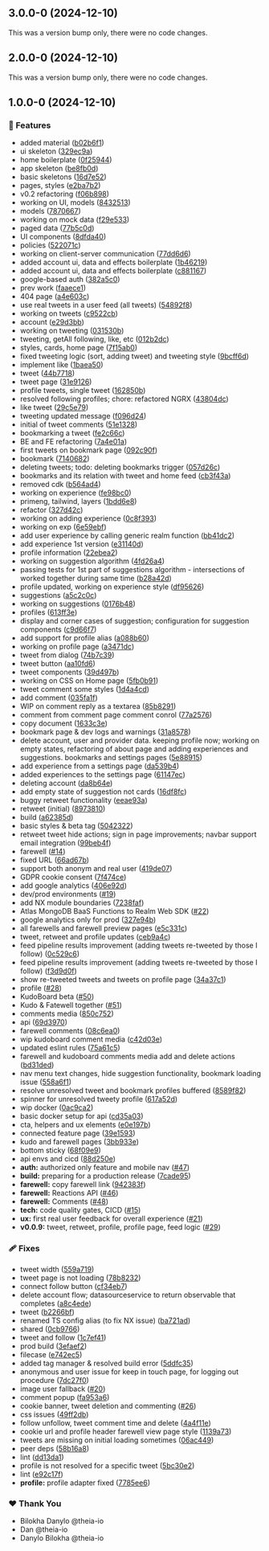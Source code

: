 ## 3.0.0-0 (2024-12-10)

This was a version bump only, there were no code changes.

## 2.0.0-0 (2024-12-10)

This was a version bump only, there were no code changes.

## 1.0.0-0 (2024-12-10)

### 🚀 Features

- added material ([b02b6f1](https://github.com/theia-io/kit/commit/b02b6f1))
- ui skeleton ([329ec9a](https://github.com/theia-io/kit/commit/329ec9a))
- home boilerplate ([0f25944](https://github.com/theia-io/kit/commit/0f25944))
- app skeleton ([be8fb0d](https://github.com/theia-io/kit/commit/be8fb0d))
- basic skeletons ([16d7e52](https://github.com/theia-io/kit/commit/16d7e52))
- pages, styles ([e2ba7b2](https://github.com/theia-io/kit/commit/e2ba7b2))
- v0.2 refactoring ([f06b898](https://github.com/theia-io/kit/commit/f06b898))
- working on UI, models ([8432513](https://github.com/theia-io/kit/commit/8432513))
- models ([7870667](https://github.com/theia-io/kit/commit/7870667))
- working on mock data ([f29e533](https://github.com/theia-io/kit/commit/f29e533))
- paged data ([77b5c0d](https://github.com/theia-io/kit/commit/77b5c0d))
- UI components ([8dfda40](https://github.com/theia-io/kit/commit/8dfda40))
- policies ([522071c](https://github.com/theia-io/kit/commit/522071c))
- working on client-server communication ([77dd6d6](https://github.com/theia-io/kit/commit/77dd6d6))
- added account ui, data and effects boilerplate ([1b46219](https://github.com/theia-io/kit/commit/1b46219))
- added account ui, data and effects boilerplate ([c881167](https://github.com/theia-io/kit/commit/c881167))
- google-based auth ([382a5c0](https://github.com/theia-io/kit/commit/382a5c0))
- prev work ([faaece1](https://github.com/theia-io/kit/commit/faaece1))
- 404 page ([a4e603c](https://github.com/theia-io/kit/commit/a4e603c))
- use real tweets in a user feed (all tweets) ([54892f8](https://github.com/theia-io/kit/commit/54892f8))
- working on tweets ([c9522cb](https://github.com/theia-io/kit/commit/c9522cb))
- account ([e29d3bb](https://github.com/theia-io/kit/commit/e29d3bb))
- working on tweeting ([031530b](https://github.com/theia-io/kit/commit/031530b))
- tweeting, getAll following, like, etc ([012b2dc](https://github.com/theia-io/kit/commit/012b2dc))
- styles, cards, home page ([7f15ab0](https://github.com/theia-io/kit/commit/7f15ab0))
- fixed tweeting logic (sort, adding tweet) and tweeting style ([9bcff6d](https://github.com/theia-io/kit/commit/9bcff6d))
- implement like ([1baea50](https://github.com/theia-io/kit/commit/1baea50))
- tweet ([44b7718](https://github.com/theia-io/kit/commit/44b7718))
- tweet page ([31e9126](https://github.com/theia-io/kit/commit/31e9126))
- profile tweets, single tweet ([162850b](https://github.com/theia-io/kit/commit/162850b))
- resolved following profiles; chore: refactored NGRX ([43804dc](https://github.com/theia-io/kit/commit/43804dc))
- like tweet ([29c5e79](https://github.com/theia-io/kit/commit/29c5e79))
- tweeting updated message ([f096d24](https://github.com/theia-io/kit/commit/f096d24))
- initial of tweet comments ([51e1328](https://github.com/theia-io/kit/commit/51e1328))
- bookmarking a tweet ([fe2c66c](https://github.com/theia-io/kit/commit/fe2c66c))
- BE and FE refactoring ([7a4e01a](https://github.com/theia-io/kit/commit/7a4e01a))
- first tweets on bookmark page ([092c90f](https://github.com/theia-io/kit/commit/092c90f))
- bookmark ([7140682](https://github.com/theia-io/kit/commit/7140682))
- deleting tweets; todo: deleting bookmarks trigger ([057d26c](https://github.com/theia-io/kit/commit/057d26c))
- bookmarks and its relation with tweet and home feed ([cb3f43a](https://github.com/theia-io/kit/commit/cb3f43a))
- removed cdk ([b564ad4](https://github.com/theia-io/kit/commit/b564ad4))
- working on experience ([fe98bc0](https://github.com/theia-io/kit/commit/fe98bc0))
- primeng, tailwind, layers ([1bdd6e8](https://github.com/theia-io/kit/commit/1bdd6e8))
- refactor ([327d42c](https://github.com/theia-io/kit/commit/327d42c))
- working on adding experience ([0c8f393](https://github.com/theia-io/kit/commit/0c8f393))
- working on exp ([6e59ebf](https://github.com/theia-io/kit/commit/6e59ebf))
- add user experience by calling generic realm function ([bb41dc2](https://github.com/theia-io/kit/commit/bb41dc2))
- add experience 1st version ([e31140d](https://github.com/theia-io/kit/commit/e31140d))
- profile information ([22ebea2](https://github.com/theia-io/kit/commit/22ebea2))
- working on suggestion algorithm ([4fd26a4](https://github.com/theia-io/kit/commit/4fd26a4))
- passing tests for 1st part of suggestions algorithm - intersections of worked together during same time ([b28a42d](https://github.com/theia-io/kit/commit/b28a42d))
- profile updated, working on experience style ([df95626](https://github.com/theia-io/kit/commit/df95626))
- suggestions ([a5c2c0c](https://github.com/theia-io/kit/commit/a5c2c0c))
- working on suggestions ([0176b48](https://github.com/theia-io/kit/commit/0176b48))
- profiles ([613ff3e](https://github.com/theia-io/kit/commit/613ff3e))
- display and corner cases of suggestion; configuration for suggestion components ([c9d66f7](https://github.com/theia-io/kit/commit/c9d66f7))
- add support for profile alias ([a088b60](https://github.com/theia-io/kit/commit/a088b60))
- working on profile page ([a3471dc](https://github.com/theia-io/kit/commit/a3471dc))
- tweet from dialog ([74b7c39](https://github.com/theia-io/kit/commit/74b7c39))
- tweet button ([aa10fd6](https://github.com/theia-io/kit/commit/aa10fd6))
- tweet components ([39d497b](https://github.com/theia-io/kit/commit/39d497b))
- working on CSS on Home page ([5fb0b91](https://github.com/theia-io/kit/commit/5fb0b91))
- tweet comment some styles ([1d4a4cd](https://github.com/theia-io/kit/commit/1d4a4cd))
- add comment ([035fa1f](https://github.com/theia-io/kit/commit/035fa1f))
- WIP on comment reply as a textarea ([85b8291](https://github.com/theia-io/kit/commit/85b8291))
- comment from comment page comment conrol ([77a2576](https://github.com/theia-io/kit/commit/77a2576))
- copy document ([1633c3e](https://github.com/theia-io/kit/commit/1633c3e))
- bookmark page & dev logs and warnings ([31a8578](https://github.com/theia-io/kit/commit/31a8578))
- delete account, user and provider data. keeping profile now; working on empty states, refactoring of about page and adding experiences and suggestions. bookmarks and settings pages ([5e88915](https://github.com/theia-io/kit/commit/5e88915))
- add experience from a settings page ([da539b4](https://github.com/theia-io/kit/commit/da539b4))
- added experiences to the settings page ([61147ec](https://github.com/theia-io/kit/commit/61147ec))
- deleting account ([da8b64e](https://github.com/theia-io/kit/commit/da8b64e))
- add empty state of suggestion not cards ([16df8fc](https://github.com/theia-io/kit/commit/16df8fc))
- buggy retweet functionality ([eeae93a](https://github.com/theia-io/kit/commit/eeae93a))
- retweet (initial) ([8973810](https://github.com/theia-io/kit/commit/8973810))
- build ([a62385d](https://github.com/theia-io/kit/commit/a62385d))
- basic styles & beta tag ([5042322](https://github.com/theia-io/kit/commit/5042322))
- retweet tweet hide actions; sign in page improvements; navbar support email integration ([99beb4f](https://github.com/theia-io/kit/commit/99beb4f))
- farewell ([#14](https://github.com/theia-io/kit/pull/14))
- fixed URL ([66ad67b](https://github.com/theia-io/kit/commit/66ad67b))
- support both anonym and real user ([419de07](https://github.com/theia-io/kit/commit/419de07))
- GDPR cookie consent ([7f474ce](https://github.com/theia-io/kit/commit/7f474ce))
- add google analytics ([406e92d](https://github.com/theia-io/kit/commit/406e92d))
- dev/prod environments ([#19](https://github.com/theia-io/kit/pull/19))
- add NX module boundaries ([7238faf](https://github.com/theia-io/kit/commit/7238faf))
- Atlas MongoDB BaaS Functions to Realm Web SDK ([#22](https://github.com/theia-io/kit/pull/22))
- google analytics only for prod ([327e94b](https://github.com/theia-io/kit/commit/327e94b))
- all farewells and farewell preview pages ([e5c331c](https://github.com/theia-io/kit/commit/e5c331c))
- tweet, retweet and profile updates ([ceb9a4c](https://github.com/theia-io/kit/commit/ceb9a4c))
- feed pipeline results improvement (adding tweets re-tweeted by those I follow) ([0c529c6](https://github.com/theia-io/kit/commit/0c529c6))
- feed pipeline results improvement (adding tweets re-tweeted by those I follow) ([f3d9d0f](https://github.com/theia-io/kit/commit/f3d9d0f))
- show re-tweeted tweets and tweets on profile page ([34a37c1](https://github.com/theia-io/kit/commit/34a37c1))
- profile ([#28](https://github.com/theia-io/kit/pull/28))
- KudoBoard beta ([#50](https://github.com/theia-io/kit/pull/50))
- Kudo & Fatewell together ([#51](https://github.com/theia-io/kit/pull/51))
- comments media ([850c752](https://github.com/theia-io/kit/commit/850c752))
- api ([69d3970](https://github.com/theia-io/kit/commit/69d3970))
- farewell comments ([08c6ea0](https://github.com/theia-io/kit/commit/08c6ea0))
- wip kudoboard comment media ([c42d03e](https://github.com/theia-io/kit/commit/c42d03e))
- updated eslint rules ([75a61c5](https://github.com/theia-io/kit/commit/75a61c5))
- farewell and kudoboard comments media add and delete actions ([bd31ded](https://github.com/theia-io/kit/commit/bd31ded))
- nav menu text changes, hide suggestion functionality, bookmark loading issue ([558a6f1](https://github.com/theia-io/kit/commit/558a6f1))
- resolve unresolved tweet and bookmark profiles buffered ([8589f82](https://github.com/theia-io/kit/commit/8589f82))
- spinner for unresolved tweety profile ([617a52d](https://github.com/theia-io/kit/commit/617a52d))
- wip docker ([0ac9ca2](https://github.com/theia-io/kit/commit/0ac9ca2))
- basic docker setup for api ([cd35a03](https://github.com/theia-io/kit/commit/cd35a03))
- cta, helpers and ux elements ([e0e197b](https://github.com/theia-io/kit/commit/e0e197b))
- connected feature page ([39e1593](https://github.com/theia-io/kit/commit/39e1593))
- kudo and farewell pages ([3bb933e](https://github.com/theia-io/kit/commit/3bb933e))
- bottom sticky ([68f09e9](https://github.com/theia-io/kit/commit/68f09e9))
- api envs and cicd ([88d250e](https://github.com/theia-io/kit/commit/88d250e))
- **auth:** authorized only feature and mobile nav ([#47](https://github.com/theia-io/kit/pull/47))
- **build:** preparing for a production release ([7cade95](https://github.com/theia-io/kit/commit/7cade95))
- **farewell:** copy farewell link ([942383f](https://github.com/theia-io/kit/commit/942383f))
- **farewell:** Reactions API ([#46](https://github.com/theia-io/kit/pull/46))
- **farewell:** Comments ([#48](https://github.com/theia-io/kit/pull/48))
- **tech:** code quality gates, CICD ([#15](https://github.com/theia-io/kit/pull/15))
- **ux:** first real user feedback for overall experience ([#21](https://github.com/theia-io/kit/pull/21))
- **v0.0.9:** tweet, retweet, profile, profile page, feed logic ([#29](https://github.com/theia-io/kit/pull/29))

### 🩹 Fixes

- tweet width ([559a719](https://github.com/theia-io/kit/commit/559a719))
- tweet page is not loading ([78b8232](https://github.com/theia-io/kit/commit/78b8232))
- connect follow button ([cf34eb7](https://github.com/theia-io/kit/commit/cf34eb7))
- delete account flow; datasourceservice to return observable that completes ([a8c4ede](https://github.com/theia-io/kit/commit/a8c4ede))
- tweet ([b2266bf](https://github.com/theia-io/kit/commit/b2266bf))
- renamed TS config alias (to fix NX issue) ([ba721ad](https://github.com/theia-io/kit/commit/ba721ad))
- shared ([0cb9766](https://github.com/theia-io/kit/commit/0cb9766))
- tweet and follow ([1c7ef41](https://github.com/theia-io/kit/commit/1c7ef41))
- prod build ([3efaef2](https://github.com/theia-io/kit/commit/3efaef2))
- filecase ([e742ec5](https://github.com/theia-io/kit/commit/e742ec5))
- added tag manager & resolved build error ([5ddfc35](https://github.com/theia-io/kit/commit/5ddfc35))
- anonymous and user issue for keep in touch page, for logging out procedure ([7dc27f0](https://github.com/theia-io/kit/commit/7dc27f0))
- image user fallback ([#20](https://github.com/theia-io/kit/pull/20))
- comment popup ([fa953a6](https://github.com/theia-io/kit/commit/fa953a6))
- cookie banner, tweet deletion and commenting ([#26](https://github.com/theia-io/kit/pull/26))
- css issues ([49ff2db](https://github.com/theia-io/kit/commit/49ff2db))
- follow unfollow, tweet comment time and delete ([4a4f11e](https://github.com/theia-io/kit/commit/4a4f11e))
- cookie url and profile header farewell view page style ([1139a73](https://github.com/theia-io/kit/commit/1139a73))
- tweets are missing on initial loading sometimes ([06ac449](https://github.com/theia-io/kit/commit/06ac449))
- peer deps ([58b16a8](https://github.com/theia-io/kit/commit/58b16a8))
- lint ([dd13da1](https://github.com/theia-io/kit/commit/dd13da1))
- profile is not resolved for a specific tweet ([5bc30e2](https://github.com/theia-io/kit/commit/5bc30e2))
- lint ([e92c17f](https://github.com/theia-io/kit/commit/e92c17f))
- **profile:** profile adapter fixed ([7785ee6](https://github.com/theia-io/kit/commit/7785ee6))

### ❤️ Thank You

- Bilokha Danylo @theia-io
- Dan @theia-io
- Danylo Bilokha @theia-io
